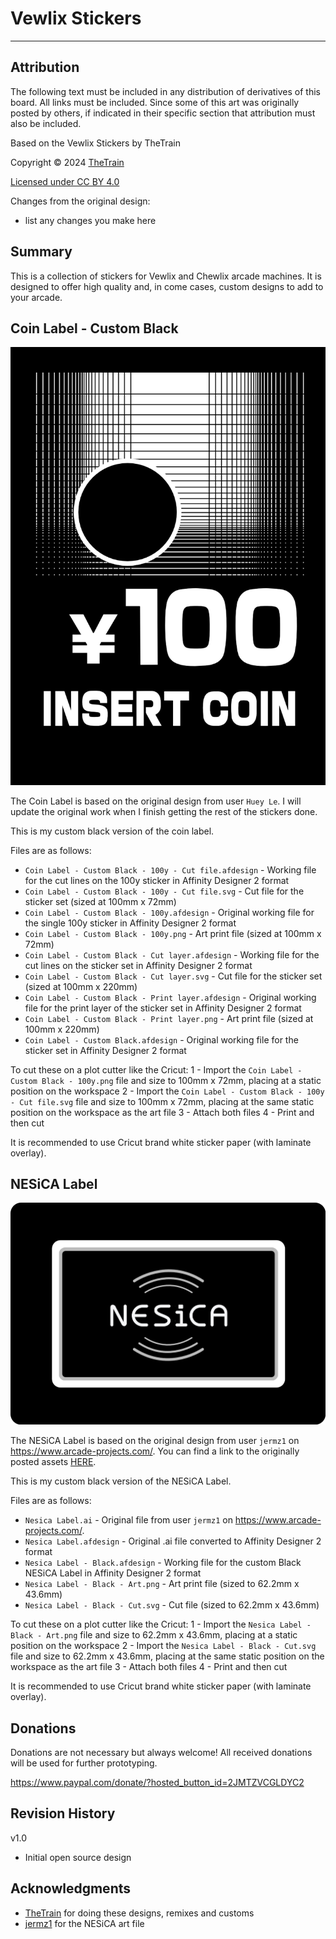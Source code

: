 # Vewlix Stickers

---

## Attribution

The following text must be included in any distribution of derivatives of this board. All links must be included.
Since some of this art was originally posted by others, if indicated in their specific section that attribution must also be included.

Based on the Vewlix Stickers by TheTrain

Copyright © 2024 [TheTrain](https://github.com/TheTrainGoes)

[Licensed under CC BY 4.0](https://creativecommons.org/licenses/by/4.0/)

Changes from the original design:
  - list any changes you make here


## Summary

This is a collection of stickers for Vewlix and Chewlix arcade machines.  It is designed to offer high quality and, in come cases, custom designs to add to your arcade.

## Coin Label - Custom Black

![Coin Label - Custom Black](Coin%20Label%20-%20Custom%20Black/Coin%20Label%20-%20Custom%20Black%20-%20100y.png)

The Coin Label is based on the original design from user `Huey Le`.  I will update the original work when I finish getting the rest of the stickers done.

This is my custom black version of the coin label.

Files are as follows:
- `Coin Label - Custom Black - 100y - Cut file.afdesign` - Working file for the cut lines on the 100y sticker in Affinity Designer 2 format
- `Coin Label - Custom Black - 100y - Cut file.svg` - Cut file for the sticker set (sized at 100mm x 72mm)
- `Coin Label - Custom Black - 100y.afdesign` - Original working file for the single 100y sticker in Affinity Designer 2 format
- `Coin Label - Custom Black - 100y.png` - Art print file (sized at 100mm x 72mm)
- `Coin Label - Custom Black - Cut layer.afdesign` - Working file for the cut lines on the sticker set in Affinity Designer 2 format
- `Coin Label - Custom Black - Cut layer.svg` - Cut file for the sticker set (sized at 100mm x 220mm)
- `Coin Label - Custom Black - Print layer.afdesign` - Original working file for the print layer of the sticker set in Affinity Designer 2 format
- `Coin Label - Custom Black - Print layer.png` - Art print file (sized at 100mm x 220mm)
- `Coin Label - Custom Black.afdesign` - Original working file for the sticker set in Affinity Designer 2 format

To cut these on a plot cutter like the Cricut:
1 - Import the `Coin Label - Custom Black - 100y.png` file and size to 100mm x 72mm, placing at a static position on the workspace
2 - Import the `Coin Label - Custom Black - 100y - Cut file.svg` file and size to 100mm x 72mm, placing at the same static position on the workspace as the art file
3 - Attach both files
4 - Print and then cut

It is recommended to use Cricut brand white sticker paper (with laminate overlay).


## NESiCA Label

![Vewlix Stickers - NESiCA Label - Black](NESiCA%20Label/Nesica_Label_-_Black_-_Art.png)

The NESiCA Label is based on the original design from user `jermz1` on https://www.arcade-projects.com/.  You can find a link to the originally posted assets [HERE](https://www.arcade-projects.com/threads/vewlix-all-decals-for-your-vewlix-chewlix-cab.12706/).

This is my custom black version of the NESiCA Label.  

Files are as follows:
- `Nesica Label.ai` - Original file from user `jermz1` on https://www.arcade-projects.com/.
- `Nesica Label.afdesign` - Original .ai file converted to Affinity Designer 2 format
- `Nesica Label - Black.afdesign` - Working file for the custom Black NESiCA Label in Affinity Designer 2 format
- `Nesica Label - Black - Art.png` - Art print file (sized to 62.2mm x 43.6mm)
- `Nesica Label - Black - Cut.svg` - Cut file (sized to 62.2mm x 43.6mm)

To cut these on a plot cutter like the Cricut:
1 - Import the `Nesica Label - Black - Art.png` file and size to 62.2mm x 43.6mm, placing at a static position on the workspace
2 - Import the `Nesica Label - Black - Cut.svg` file and size to 62.2mm x 43.6mm, placing at the same static position on the workspace as the art file
3 - Attach both files
4 - Print and then cut

It is recommended to use Cricut brand white sticker paper (with laminate overlay).


## Donations

Donations are not necessary but always welcome!  All received donations will be used for further prototyping.

https://www.paypal.com/donate/?hosted_button_id=2JMTZVCGLDYC2


## Revision History

v1.0
- Initial open source design


## Acknowledgments

- [TheTrain](https://github.com/TheTrainGoes) for doing these designs, remixes and customs
- [jermz1](https://www.arcade-projects.com/threads/vewlix-all-decals-for-your-vewlix-chewlix-cab.12706/) for the NESiCA art file

